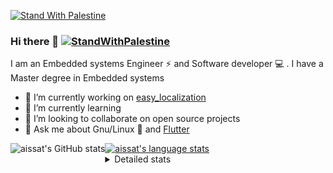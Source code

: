 [![Stand With Palestine](https://raw.githubusercontent.com/TheBSD/StandWithPalestine/main/banner-no-action.svg)](https://thebsd.github.io/StandWithPalestine)
### Hi there 👋   [![StandWithPalestine](https://raw.githubusercontent.com/TheBSD/StandWithPalestine/main/badges/StandWithPalestine.svg)](https://github.com/TheBSD/StandWithPalestine/blob/main/docs/README.md)

I am an Embedded systems Engineer ⚡️ and Software developer 💻 . I have a Master degree in Embedded systems
- 🔭 I’m currently working on [easy_localization](https://pub.dev/packages/easy_localization)
- 🌱 I’m currently learning 
- 👯 I’m looking to collaborate on open source projects
- 💬 Ask me about  Gnu/Linux 🐧 and [Flutter](https://flutter.dev) 

<a href="https://profile-summary-for-github.com/user/aissat">
  <img align="left" height="170px" src="https://github-readme-stats.vercel.app/api?username=aissat&show_icons=true&line_height=27&count_private=true&include_all_commits=true" alt="aissat's GitHub stats"/>
  <img src="https://github-readme-stats.vercel.app/api/top-langs/?username=aissat&hide_langs_below=5&layout=compact" alt="aissat's language stats"/>
</a>

<details>
<summary>Detailed stats</summary>
 

### 🧐 Waka Stats

<!--START_SECTION:waka-->
![Code Time](http://img.shields.io/badge/Code%20Time-6%2C396%20hrs%2014%20mins-blue)

![Profile Views](http://img.shields.io/badge/Profile%20Views-0-blue)

![Lines of code](https://img.shields.io/badge/From%20Hello%20World%20I%27ve%20Written-2.1%20million%20lines%20of%20code-blue)

**🐱 My GitHub Data** 

> 📦 123.0 kB Used in GitHub's Storage 
 > 
> 💼 Opted to Hire
 > 
> 📜 172 Public Repositories 
 > 
> 🔑 32 Private Repositories 
 > 
**I'm a Night 🦉** 

```text
🌞 Morning                595 commits         ██░░░░░░░░░░░░░░░░░░░░░░░   07.69 % 
🌆 Daytime                1307 commits        ████░░░░░░░░░░░░░░░░░░░░░   16.90 % 
🌃 Evening                3236 commits        ██████████░░░░░░░░░░░░░░░   41.83 % 
🌙 Night                  2598 commits        ████████░░░░░░░░░░░░░░░░░   33.58 % 
```
📅 **I'm Most Productive on Thursday** 

```text
Monday                   715 commits         ██░░░░░░░░░░░░░░░░░░░░░░░   09.24 % 
Tuesday                  1199 commits        ████░░░░░░░░░░░░░░░░░░░░░   15.50 % 
Wednesday                936 commits         ███░░░░░░░░░░░░░░░░░░░░░░   12.10 % 
Thursday                 1551 commits        █████░░░░░░░░░░░░░░░░░░░░   20.05 % 
Friday                   1323 commits        ████░░░░░░░░░░░░░░░░░░░░░   17.10 % 
Saturday                 1280 commits        ████░░░░░░░░░░░░░░░░░░░░░   16.55 % 
Sunday                   732 commits         ██░░░░░░░░░░░░░░░░░░░░░░░   09.46 % 
```


📊 **This Week I Spent My Time On** 

```text
🕑︎ Time Zone: Africa/Algiers

💬 Programming Languages: 
Dart                     11 hrs 10 mins      ████████████████████░░░░░   79.36 % 
Markdown                 1 hr 37 mins        ███░░░░░░░░░░░░░░░░░░░░░░   11.57 % 
YAML                     1 hr 16 mins        ██░░░░░░░░░░░░░░░░░░░░░░░   09.06 % 
JSON                     0 secs              ░░░░░░░░░░░░░░░░░░░░░░░░░   00.01 % 

🔥 Editors: 
VS Code                  14 hrs 5 mins       █████████████████████████   100.00 % 

💻 Operating System: 
Linux                    14 hrs 5 mins       █████████████████████████   100.00 % 
```

**I Mostly Code in Dart** 

```text
Dart                     33 repos            ████████░░░░░░░░░░░░░░░░░   31.43 % 
TypeScript               12 repos            ███░░░░░░░░░░░░░░░░░░░░░░   11.43 % 
C++                      11 repos            ███░░░░░░░░░░░░░░░░░░░░░░   10.48 % 
Dockerfile               4 repos             █░░░░░░░░░░░░░░░░░░░░░░░░   03.81 % 
Rust                     3 repos             █░░░░░░░░░░░░░░░░░░░░░░░░   02.86 % 
```



**Timeline**

![Lines of Code chart](https://raw.githubusercontent.com/aissat/aissat/master/assets/bar_graph.png)


 Last Updated on 23/12/2024 01:14:47 UTC
<!--END_SECTION:waka-->

</details>
